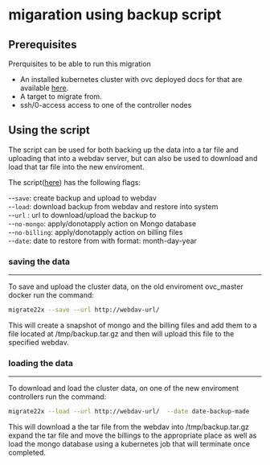 # migaration using backup script

## Prerequisites

Prerquisites to be able to run this migration
 - An installed kubernetes cluster with ovc deployed docs for that are available [here](Installation.md).
 - A target to migrate from.
 - ssh/0-access access to one of the controller nodes
 
 
## Using the script

The script can be used for both backing up the data into a tar file and uploading that into a webdav server, but can also be used to download and load that tar file into the new enviroment.

The script([here](../scripts/migrations/migrate22x)) has the following flags:

  --`save`:         create backup and upload to webdav                      
  --`load`:         download backup from webdav and restore into system     
  --`url` :    url to download/upload the backup to                    
  --`no-mongo`:    apply/donotapply action on Mongo database               
  --`no-billing`:  apply/donotapply action on billing files                
  --`date`:   date to restore from with format: month-day-year        


### saving the data
--------------------
To save and upload the cluster data, on the old enviroment ovc_master docker run the command:

```bash
migrate22x --save --url http://webdav-url/ 
```

This will create a snapshot of mongo and the billing files and add them to a file located at /tmp/backup.tar.gz and then will upload this file to the specified webdav.


### loading the data
--------------------
To download and load the cluster data, on one of the new enviroment   controllers run the command:

```bash
migrate22x --load --url http://webdav-url/  --date date-backup-made
```

This will download a the tar file from the webdav into /tmp/backup.tar.gz expand the tar file and move the billings to the appropriate place as well as load the mongo database using a kubernetes job that will terminate once completed.

